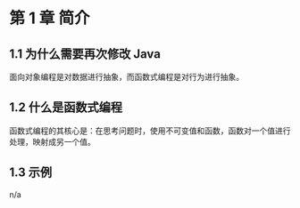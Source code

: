 # 第 1 章 简介

## 1.1 为什么需要再次修改 Java

面向对象编程是对数据进行抽象，而函数式编程是对行为进行抽象。

## 1.2 什么是函数式编程

函数式编程的其核心是：在思考问题时，使用不可变值和函数，函数对一个值进行处理，映射成另一个值。

## 1.3 示例

n/a